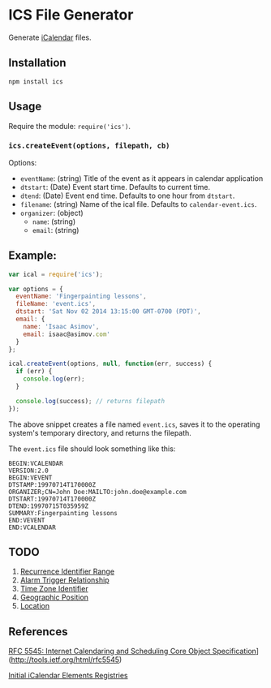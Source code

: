 ICS File Generator
==================

Generate [iCalendar](http://tools.ietf.org/html/rfc5545) files.

## Installation

`npm install ics`

## Usage

Require the module: `require('ics')`.

### `ics.createEvent(options, filepath, cb)`

Options:
- `eventName`: (string) Title of the event as it appears in calendar application
- `dtstart`: (Date) Event start time. Defaults to current time.
- `dtend`: (Date) Event end time. Defaults to one hour from `dtstart`.
- `filename`: (string) Name of the ical file. Defaults to `calendar-event.ics`.
- `organizer`: (object)
  - `name`: (string)
  - `email`: (string)


## Example:

```javascript
var ical = require('ics');

var options = {
  eventName: 'Fingerpainting lessons',
  fileName: 'event.ics',
  dtstart: 'Sat Nov 02 2014 13:15:00 GMT-0700 (PDT)',
  email: {
    name: 'Isaac Asimov',
    email: isaac@asimov.com'
  }
};

ical.createEvent(options, null, function(err, success) {
  if (err) {
    console.log(err);
  }

  console.log(success); // returns filepath
});
```

The above snippet creates a file named `event.ics`, saves it to the operating
system's temporary directory, and returns the filepath.

The `event.ics` file should look something like this:

```
BEGIN:VCALENDAR
VERSION:2.0
BEGIN:VEVENT
DTSTAMP:19970714T170000Z
ORGANIZER;CN=John Doe:MAILTO:john.doe@example.com
DTSTART:19970714T170000Z
DTEND:19970715T035959Z
SUMMARY:Fingerpainting lessons
END:VEVENT
END:VCALENDAR
```

## TODO

1. [Recurrence Identifier Range](http://tools.ietf.org/html/rfc5545#section-3.2.13)
1. [Alarm Trigger Relationship](http://tools.ietf.org/html/rfc5545#section-3.2.14)
1. [Time Zone Identifier](http://tools.ietf.org/html/rfc5545#section-3.2.19)
1. [Geographic Position](http://tools.ietf.org/html/rfc5545#section-3.8.1.6)
1. [Location](http://tools.ietf.org/html/rfc5545#section-3.8.1.7)

## References

[RFC 5545: Internet Calendaring and Scheduling Core Object Specification](iCalendar)](http://tools.ietf.org/html/rfc5545)

[Initial iCalendar Elements Registries](http://tools.ietf.org/html/rfc5545#section-8.3)
